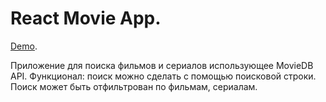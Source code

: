 # React Movie App.

[Demo](https://paavveel.github.io/React-movies/).

Приложение для поиска фильмов и сериалов использующее MovieDB API. Функционал: поиск можно сделать с помощью поисковой строки. Поиск может быть отфильтрован по фильмам, сериалам. 
